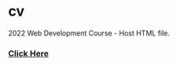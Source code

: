 # cv
2022 Web Development Course - Host HTML file.
### [Click Here](https://atul-vyshnav.github.io/cv/)

